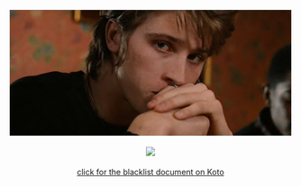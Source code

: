 <p align="center"><img src="download.gif">
<br>
  <br>
<img src="https://komarev.com/ghpvc/?username=knifeless&label=money_bags&color=502e18&style=plastic" width="125">
<br>
  <br>
<a href="https://docs.google.com/document/d/1yIN1m5lFRr6TELrT22SrL2Hp_iU08YQwd3BGy6i5KQI/edit?usp=sharing">click for the blacklist document on Koto</a>
